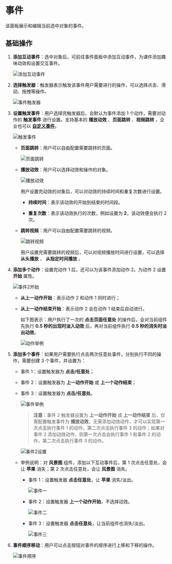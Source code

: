 # 事件

该面板展示和编辑当前选中对象的事件。

## 基础操作

1. **添加互动事件**：选中对象后，可前往事件面板中添加互动事件，为课件添加趣味动效和设置交互事件。

    ![添加互动事件](img/add_event.png)

2. **选择触发器**：触发器表示触发该事件用户需要进行的操作，可以选择点击、滑动、拖拽等操作。

    ![事件触发器](img/Event_trigger.png)

3. **设置触发事件**：用户选择完触发器后，会默认为事件添加 1 个动作，需要对动作的 **触发事件** 进行设置。支持基本的 **播放动效** 、**页面跳转** 、**视频跳转** ，企业也可以 [**自定义事件**](../developer/develop-event/index.md)。

    ![触发事件](img/Event_triggerevent.png)

    - **页面跳转**：用户可以自由配置需要跳转的页面。

        ![页面跳转](img/Event_pagejump.png)

    - **播放动效**：用户可以选择动效和操作的对象。

        ![播放动效](img/Event_playaction.png)

        用户设置完动效的对象后，可以对动效的持续时间和重复次数进行设置。

        - **持续时间**：表示该动效的开始到结束的时间段。

        - **重复次数**：表示该动效执行的次数，例如设置为 **2**，该动效便会执行 2 次。

    - **跳转视频**：用户可以自由配置需要跳转的视频。

        ![跳转视频](img/Event_videojump.png)

        用户设置完需要跳转的视频后，可以对视频播放时间进行设置，可以选择 **从头播放** 、 **从指定时间播放** 。

4. **添加多个动作**：设置完动作 1 后，还可以为该事件添加动作 2。为动作 2 设置 **开始** 属性。

    ![事件2开始](img/Event_action2.png)

    - **从上一动作开始**：表示动作 2 和动作 1 同时进行；
    - **从上一动作结束开始**：表示动作 2 会在动作 1 结束后自动进行。

        如下图表示：用户执行了一次的 **点击页面任意处** 的操作后，会对当前组件先执行 **0.5 秒的出现时淡入动效** 后，再对当前组件执行 **0.5 秒的消失时淡出动效**。

        ![动作举例](img/Event_actioneg.png)

5. **添加多个事件**：如果用户需要执行点击两次任意处事件，分别执行不同的操作，需要创建 3 个事件，并设置为：

    - 事件 1：设置触发器为 **点击/任意处**；
    - 事件 2：设置触发器为 **上一动作开始** 或 **上一个动作结束**；
    - 事件 3：设置触发器为 **点击/任意处**。

        ![事件举例](img/Event_eventeg.png)

        > **注意**：事件 2 触发器设置为 **上一动作开始** 或 **上一动作结束** 后，仅需配置触发事件为 **播放动效**，无需添加动效动作，才可以实现第一次点击执行事件 1 的动作，第二次点击执行事件 3 的动作；如果对事件 2 添加动效动作，则第一次点击会执行事件 1 和事件 2 的动作，第二次点击执行事件 3 的动作。

        ![事件2设置](img/Event_eventeg2.png)

    - 举例说明：对 **风景图** 组件，添加以下互动事件后，第 1 次点击任意处，会让 **苹果** 消失；第 2 次点击任意处，会让 **风景图** 消失。

        - 事件 1：设置触发器 **点击任意处**，让 **苹果** 消失/淡出。

            ![事件一](img/Event_event1.png)

        - 事件 2：设置触发器 **上一个动作开始**，不选择动效。

            ![事件二](img/Event_event2.png)

        - 事件 3：设置触发器 **点击任意处**，让当前组件也消失/淡出。

            ![事件三](img/Event_event3.png)

6. **事件顺序移动**：用户可以点击按钮对事件的顺序进行上移和下移的操作。

    ![事件顺序](img/Event_order.png)
